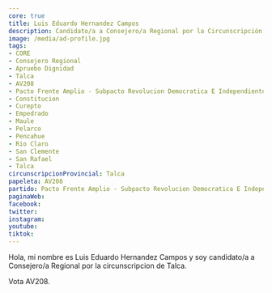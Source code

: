 ```yaml
---
core: true
title: Luis Eduardo Hernandez Campos
description: Candidato/a a Consejero/a Regional por la Circunscripción de Talca
image: /media/ad-profile.jpg
tags:
- CORE
- Consejero Regional
- Apruebo Dignidad
- Talca
- AV208
- Pacto Frente Amplio - Subpacto Revolucion Democratica E Independientes - Independientes
- Constitucion
- Curepto
- Empedrado
- Maule
- Pelarco
- Pencahue
- Rio Claro
- San Clemente
- San Rafael
- Talca
circunscripcionProvincial: Talca
papeleta: AV208
partido: Pacto Frente Amplio - Subpacto Revolucion Democratica E Independientes - Independientes
paginaWeb:
facebook:
twitter:
instagram:
youtube:
tiktok:
---
```

Hola, mi nombre es Luis Eduardo Hernandez Campos y soy candidato/a a Consejero/a Regional por la circunscripcion de Talca.

Vota AV208.
